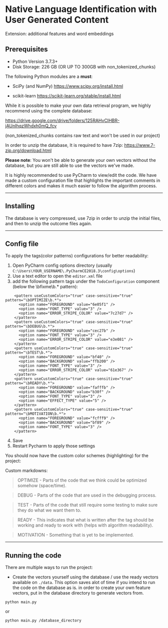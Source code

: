 # Native Language Identification with User Generated Content

Extension: additional features and word embeddings

## Prerequisites

* Python Version 3.7.3+
* Disk Storage: 226 GB (OR UP TO 300GB with non_tokenized_chunks)

The following Python modules are a **must**:

* SciPy (and NumPy) <https://www.scipy.org/install.html>

* scikit-learn <https://scikit-learn.org/stable/install.html>

While it is possible to make your own data retrieval program, we highly recommend using the complete database:

<https://drive.google.com/drive/folders/125RAHvCIHBR-jAUnIhqzWhdxh0mQ_fcv>

(non_tokenized_chunks contains raw text and won't be used in our project)

In order to unzip the database, It is required to have 7zip: <https://www.7-zip.org/download.html>

**Please note**: You won't be able to generate your own vectors without the database, but you are still able to use the vectors we've made.

It is highly recommended to use PyCharm to view/edit the code. We have made a custom configuration file that highlights the important comments in different colors and makes it much easier to follow the algorithm process.

--------------------------------------------------------------------------------

## Installing

The database is very compressed, use 7zip in order to unzip the initial files, and then to unzip the outcome files again.

--------------------------------------------------------------------------------

## Config file

To apply the tags(color patterns) configurations for better readability:

1. Open PyCharm config options directory (usually `C:\Users\YOUR_USERNAME\.PyCharmCE2018.3\config\options`)
2. Use a text editor to open the `editor.xml` file
3. add the following pattern tags under the `TodoConfiguration` component (below the \bfixme\b.* pattern):

```
	<pattern useCustomColors="true" case-sensitive="true" pattern="\bOPTIMIZE\b.*">
	  <option name="FOREGROUND" value="6e05f1" />
	  <option name="FONT_TYPE" value="3" />
	  <option name="ERROR_STRIPE_COLOR" value="7c27d7" />
	</pattern>
	<pattern useCustomColors="true" case-sensitive="true" pattern="\bDEBUG\b.*">
	  <option name="FOREGROUND" value="cec27b" />
	  <option name="FONT_TYPE" value="3" />
	  <option name="ERROR_STRIPE_COLOR" value="e3e081" />
	</pattern>
	<pattern useCustomColors="true" case-sensitive="true" pattern="\bTEST\b.*">
	  <option name="FOREGROUND" value="bf40" />
	  <option name="BACKGROUND" value="ffb200" />
	  <option name="FONT_TYPE" value="3" />
	  <option name="ERROR_STRIPE_COLOR" value="61e367" />
	</pattern>
	<pattern useCustomColors="true" case-sensitive="true" pattern="\bREADY\b.*">
	  <option name="FOREGROUND" value="fafffb" />
	  <option name="BACKGROUND" value="b30f" />
	  <option name="FONT_TYPE" value="3" />
	  <option name="EFFECT_TYPE" value="5" />
	</pattern>
	<pattern useCustomColors="true" case-sensitive="true" pattern="\bMOTIVATION\b.*">
	  <option name="FOREGROUND" value="fcfff9" />
	  <option name="BACKGROUND" value="bf89" />
	  <option name="FONT_TYPE" value="3" />
	</pattern>
```

4. Save
5. Restart Pycharm to apply those settings


You should now have the custom color schemes (highlighting) for the project:

Custom markdowns:

> OPTIMIZE - Parts of the code that we think could be optimized somehow (space/time).

> DEBUG - Parts of the code that are used in the debugging process.

> TEST - Parts of the code that still require some testing to make sure they do what we want them to.

> READY - This indicates that what is written after the tag should be working and ready to work with (helps with algorithm readability).

> MOTIVATION - Something that is yet to be implemented.

--------------------------------------------------------------------------------

## Running the code

There are multiple ways to run the project:

* Create the vectors yourself using the database / use the ready vectors
available on `./data`. This option saves alot of time if you intend to run the code on the database as is.
in order to create your own feature vectors, put in the database directory to generate vectors from.
```
python main.py 
```
or
```
python main.py /database_directory
```
